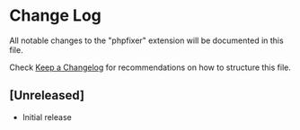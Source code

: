 # Change Log

All notable changes to the "phpfixer" extension will be documented in this file.

Check [Keep a Changelog](http://keepachangelog.com/) for recommendations on how to structure this file.

## [Unreleased]

- Initial release